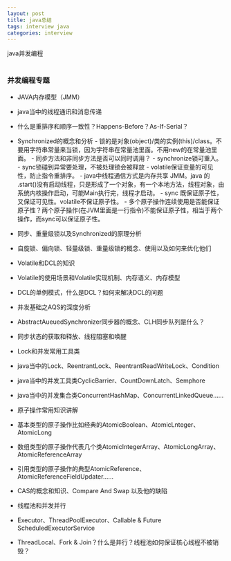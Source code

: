 ```yaml
---
layout: post
title: java总结
tags: interview java
categories: interview
---
```


java并发编程<br>
<br>

### 并发编程专题
  -  JAVA内存模型（JMM）
  -  java当中的线程通讯和消息传递
  -  什么是重排序和顺序一致性？Happens-Before？As-If-Serial？
  -  Synchronized的概念和分析
    - 锁的是对象(object)/类的实例(this)/class。不要用字符串常量来当锁，因为字符串在常量池里面。不用new的在常量池里面。
    - 同步方法和非同步方法是否可以同时调用？
    - synchronize锁可重入。
    - sync锁碰到异常要处理，不被处理锁会被释放
    - volatile保证变量的可见性，防止指令重排序。
    - java中线程通信方式是内存共享 JMM。java 的 .start()没有启动线程，只是形成了一个对象，有一个本地方法，线程对象，由系统内核操作启动，可能Main执行完，线程才启动。
    - sync 既保证原子性，又保证可见性。volatile不保证原子性。
    - 多个原子操作连续使用是否能保证原子性？两个原子操作(在JVM里面是一行指令)不能保证原子性，相当于两个操作，而sync可以保证原子性。
    
  -  同步、重量级锁以及Synchronized的原理分析
  -  自旋锁、偏向锁、轻量级锁、重量级锁的概念、使用以及如何来优化他们
  -  Volatile和DCL的知识
  -  Volatile的使用场景和Volatile实现机制、内存语义、内存模型
  -  DCL的单例模式，什么是DCL？如何来解决DCL的问题
  -  并发基础之AQS的深度分析
  -  AbstractAueuedSynchronizer同步器的概念、CLH同步队列是什么？
  -  同步状态的获取和释放、线程阻塞和唤醒
  -  Lock和并发常用工具类
  -  java当中的Lock、ReentrantLock、ReentrantReadWriteLock、Condition
  -  java当中的并发工具类CyclicBarrier、CountDownLatch、Semphore
  -  java当中的并发集合类ConcurrentHashMap、ConcurrentLinkedQueue......
  -  原子操作常用知识讲解
  -  基本类型的原子操作比如经典的AtomicBoolean、AtomicLnteger、AtomicLong
  -  数组类型的原子操作代表几个类AtomicIntegerArray、AtomicLongArray、AtomicReferenceArray
  -  引用类型的原子操作的典型AtomicReference、AtomicReferenceFieldUpdater......
  -  CAS的概念和知识、Compare And Swap 以及他的缺陷
  -  线程池和并发并行
  -  Executor、ThreadPoolExecutor、Callable &amp; Future ScheduledExecutorService
  -  ThreadLocal、Fork &amp; Join？什么是并行？线程池如何保证核心线程不被销毁？